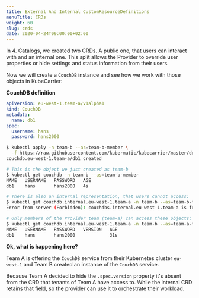 ```yaml
---
title: External And Internal CustomResourceDefinitions
menuTitle: CRDs
weight: 60
slug: crds
date: 2020-04-24T09:00:00+02:00
---
```


In 4. Catalogs, we created two CRDs. A public one, that users can interact with and an internal one.
This split allows the Provider to override user properties or hide settings and status information from their users.

Now we will create a `CouchDB` instance and see how we work with those objects in KubeCarrier:

**CouchDB definition**

```yaml
apiVersion: eu-west-1.team-a/v1alpha1
kind: CouchDB
metadata:
  name: db1
spec:
  username: hans
  password: hans2000
```
</details>

```bash
$ kubectl apply -n team-b --as=team-b-member \
  -f https://raw.githubusercontent.com/kubermatic/kubecarrier/master/docs/manifests/couchdb.eu-west-1.yaml
couchdb.eu-west-1.team-a/db1 created

# This is the object we just created as team-b
$ kubectl get couchdb -n team-b --as=team-b-member
NAME   USERNAME   PASSWORD   AGE
db1    hans       hans2000   4s

# There is also an internal representation, that users cannot access:
$ kubectl get couchdb.internal.eu-west-1.team-a -n team-b --as=team-b-member
Error from server (Forbidden): couchdbs.internal.eu-west-1.team-a is forbidden: User "team-b-member" cannot list resource "couchdbs" in API group "internal.eu-west-1.team-a" in the namespace "team-b"

# Only members of the Provider team (team-a) can access these objects:
$ kubectl get couchdb.internal.eu-west-1.team-a -n team-b --as=team-a-member
NAME   USERNAME   PASSWORD   VERSION   AGE
db1    hans       hans2000             31s
```

**Ok, what is happening here?**

Team A is offering the `CouchDB` service from their Kubernetes cluster `eu-west-1` and Team B created an instance of the `CouchDB` service.

Because Team A decided to hide the `.spec.version` property it's absent from the CRD that tenants of Team A have access to. While the internal CRD retains that field, so the provider can use it to orchestrate their workload.
